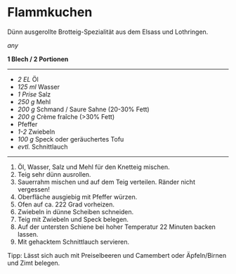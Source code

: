 # Flammkuchen

Dünn ausgerollte Brotteig-Spezialität aus dem Elsass und Lothringen.

*any*

**1 Blech / 2 Portionen**

---

- *2 EL* Öl
- *125 ml* Wasser
- *1 Prise* Salz
- *250 g* Mehl 
- *200 g* Schmand / Saure Sahne (20-30% Fett)
- *200 g* Crème fraîche (>30% Fett)
- Pfeffer
- *1-2* Zwiebeln
- *100 g* Speck oder geräuchertes Tofu
- *evtl.* Schnittlauch

---

1. Öl, Wasser, Salz und Mehl für den Knetteig mischen.
2. Teig sehr dünn ausrollen.
3. Sauerrahm mischen und auf dem Teig verteilen. Ränder nicht vergessen!
4. Oberfläche ausgiebig mit Pfeffer würzen.
5. Ofen auf ca. 222 Grad vorheizen.
6. Zwiebeln in dünne Scheiben schneiden.
7. Teig mit Zwiebeln und Speck belegen.
8. Auf der untersten Schiene bei hoher Temperatur 22 Minuten backen lassen. 
9. Mit gehacktem Schnittlauch servieren.

Tipp: Lässt sich auch mit Preiselbeeren und Camembert oder Äpfeln/Birnen und Zimt belegen.
